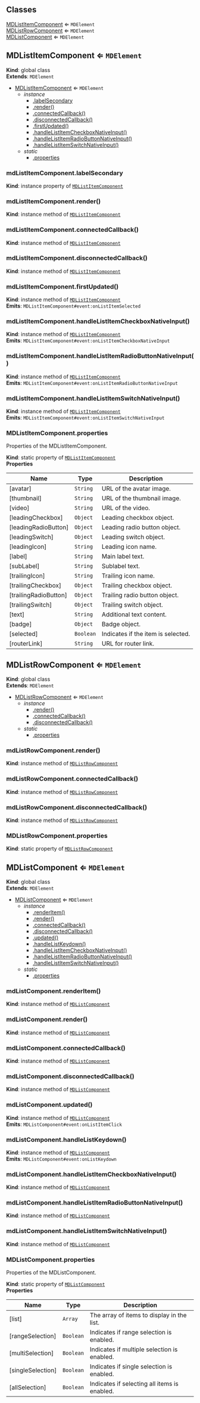 ## Classes

<dl>
<dt><a href="#MDListItemComponent">MDListItemComponent</a> ⇐ <code>MDElement</code></dt>
<dd></dd>
<dt><a href="#MDListRowComponent">MDListRowComponent</a> ⇐ <code>MDElement</code></dt>
<dd></dd>
<dt><a href="#MDListComponent">MDListComponent</a> ⇐ <code>MDElement</code></dt>
<dd></dd>
</dl>

<a name="MDListItemComponent"></a>

## MDListItemComponent ⇐ <code>MDElement</code>
**Kind**: global class  
**Extends**: <code>MDElement</code>  

* [MDListItemComponent](#MDListItemComponent) ⇐ <code>MDElement</code>
    * _instance_
        * [.labelSecondary](#MDListItemComponent+labelSecondary)
        * [.render()](#MDListItemComponent+render)
        * [.connectedCallback()](#MDListItemComponent+connectedCallback)
        * [.disconnectedCallback()](#MDListItemComponent+disconnectedCallback)
        * [.firstUpdated()](#MDListItemComponent+firstUpdated)
        * [.handleListItemCheckboxNativeInput()](#MDListItemComponent+handleListItemCheckboxNativeInput)
        * [.handleListItemRadioButtonNativeInput()](#MDListItemComponent+handleListItemRadioButtonNativeInput)
        * [.handleListItemSwitchNativeInput()](#MDListItemComponent+handleListItemSwitchNativeInput)
    * _static_
        * [.properties](#MDListItemComponent.properties)

<a name="MDListItemComponent+labelSecondary"></a>

### mdListItemComponent.labelSecondary
**Kind**: instance property of [<code>MDListItemComponent</code>](#MDListItemComponent)  
<a name="MDListItemComponent+render"></a>

### mdListItemComponent.render()
**Kind**: instance method of [<code>MDListItemComponent</code>](#MDListItemComponent)  
<a name="MDListItemComponent+connectedCallback"></a>

### mdListItemComponent.connectedCallback()
**Kind**: instance method of [<code>MDListItemComponent</code>](#MDListItemComponent)  
<a name="MDListItemComponent+disconnectedCallback"></a>

### mdListItemComponent.disconnectedCallback()
**Kind**: instance method of [<code>MDListItemComponent</code>](#MDListItemComponent)  
<a name="MDListItemComponent+firstUpdated"></a>

### mdListItemComponent.firstUpdated()
**Kind**: instance method of [<code>MDListItemComponent</code>](#MDListItemComponent)  
**Emits**: <code>MDListItemComponent#event:onListItemSelected</code>  
<a name="MDListItemComponent+handleListItemCheckboxNativeInput"></a>

### mdListItemComponent.handleListItemCheckboxNativeInput()
**Kind**: instance method of [<code>MDListItemComponent</code>](#MDListItemComponent)  
**Emits**: <code>MDListItemComponent#event:onListItemCheckboxNativeInput</code>  
<a name="MDListItemComponent+handleListItemRadioButtonNativeInput"></a>

### mdListItemComponent.handleListItemRadioButtonNativeInput()
**Kind**: instance method of [<code>MDListItemComponent</code>](#MDListItemComponent)  
**Emits**: <code>MDListItemComponent#event:onListItemRadioButtonNativeInput</code>  
<a name="MDListItemComponent+handleListItemSwitchNativeInput"></a>

### mdListItemComponent.handleListItemSwitchNativeInput()
**Kind**: instance method of [<code>MDListItemComponent</code>](#MDListItemComponent)  
**Emits**: <code>MDListItemComponent#event:onListItemSwitchNativeInput</code>  
<a name="MDListItemComponent.properties"></a>

### MDListItemComponent.properties
Properties of the MDListItemComponent.

**Kind**: static property of [<code>MDListItemComponent</code>](#MDListItemComponent)  
**Properties**

| Name | Type | Description |
| --- | --- | --- |
| [avatar] | <code>String</code> | URL of the avatar image. |
| [thumbnail] | <code>String</code> | URL of the thumbnail image. |
| [video] | <code>String</code> | URL of the video. |
| [leadingCheckbox] | <code>Object</code> | Leading checkbox object. |
| [leadingRadioButton] | <code>Object</code> | Leading radio button object. |
| [leadingSwitch] | <code>Object</code> | Leading switch object. |
| [leadingIcon] | <code>String</code> | Leading icon name. |
| [label] | <code>String</code> | Main label text. |
| [subLabel] | <code>String</code> | Sublabel text. |
| [trailingIcon] | <code>String</code> | Trailing icon name. |
| [trailingCheckbox] | <code>Object</code> | Trailing checkbox object. |
| [trailingRadioButton] | <code>Object</code> | Trailing radio button object. |
| [trailingSwitch] | <code>Object</code> | Trailing switch object. |
| [text] | <code>String</code> | Additional text content. |
| [badge] | <code>Object</code> | Badge object. |
| [selected] | <code>Boolean</code> | Indicates if the item is selected. |
| [routerLink] | <code>String</code> | URL for router link. |

<a name="MDListRowComponent"></a>

## MDListRowComponent ⇐ <code>MDElement</code>
**Kind**: global class  
**Extends**: <code>MDElement</code>  

* [MDListRowComponent](#MDListRowComponent) ⇐ <code>MDElement</code>
    * _instance_
        * [.render()](#MDListRowComponent+render)
        * [.connectedCallback()](#MDListRowComponent+connectedCallback)
        * [.disconnectedCallback()](#MDListRowComponent+disconnectedCallback)
    * _static_
        * [.properties](#MDListRowComponent.properties)

<a name="MDListRowComponent+render"></a>

### mdListRowComponent.render()
**Kind**: instance method of [<code>MDListRowComponent</code>](#MDListRowComponent)  
<a name="MDListRowComponent+connectedCallback"></a>

### mdListRowComponent.connectedCallback()
**Kind**: instance method of [<code>MDListRowComponent</code>](#MDListRowComponent)  
<a name="MDListRowComponent+disconnectedCallback"></a>

### mdListRowComponent.disconnectedCallback()
**Kind**: instance method of [<code>MDListRowComponent</code>](#MDListRowComponent)  
<a name="MDListRowComponent.properties"></a>

### MDListRowComponent.properties
**Kind**: static property of [<code>MDListRowComponent</code>](#MDListRowComponent)  
<a name="MDListComponent"></a>

## MDListComponent ⇐ <code>MDElement</code>
**Kind**: global class  
**Extends**: <code>MDElement</code>  

* [MDListComponent](#MDListComponent) ⇐ <code>MDElement</code>
    * _instance_
        * [.renderItem()](#MDListComponent+renderItem)
        * [.render()](#MDListComponent+render)
        * [.connectedCallback()](#MDListComponent+connectedCallback)
        * [.disconnectedCallback()](#MDListComponent+disconnectedCallback)
        * [.updated()](#MDListComponent+updated)
        * [.handleListKeydown()](#MDListComponent+handleListKeydown)
        * [.handleListItemCheckboxNativeInput()](#MDListComponent+handleListItemCheckboxNativeInput)
        * [.handleListItemRadioButtonNativeInput()](#MDListComponent+handleListItemRadioButtonNativeInput)
        * [.handleListItemSwitchNativeInput()](#MDListComponent+handleListItemSwitchNativeInput)
    * _static_
        * [.properties](#MDListComponent.properties)

<a name="MDListComponent+renderItem"></a>

### mdListComponent.renderItem()
**Kind**: instance method of [<code>MDListComponent</code>](#MDListComponent)  
<a name="MDListComponent+render"></a>

### mdListComponent.render()
**Kind**: instance method of [<code>MDListComponent</code>](#MDListComponent)  
<a name="MDListComponent+connectedCallback"></a>

### mdListComponent.connectedCallback()
**Kind**: instance method of [<code>MDListComponent</code>](#MDListComponent)  
<a name="MDListComponent+disconnectedCallback"></a>

### mdListComponent.disconnectedCallback()
**Kind**: instance method of [<code>MDListComponent</code>](#MDListComponent)  
<a name="MDListComponent+updated"></a>

### mdListComponent.updated()
**Kind**: instance method of [<code>MDListComponent</code>](#MDListComponent)  
**Emits**: <code>MDListComponent#event:onListItemClick</code>  
<a name="MDListComponent+handleListKeydown"></a>

### mdListComponent.handleListKeydown()
**Kind**: instance method of [<code>MDListComponent</code>](#MDListComponent)  
**Emits**: <code>MDListComponent#event:onListKeydown</code>  
<a name="MDListComponent+handleListItemCheckboxNativeInput"></a>

### mdListComponent.handleListItemCheckboxNativeInput()
**Kind**: instance method of [<code>MDListComponent</code>](#MDListComponent)  
<a name="MDListComponent+handleListItemRadioButtonNativeInput"></a>

### mdListComponent.handleListItemRadioButtonNativeInput()
**Kind**: instance method of [<code>MDListComponent</code>](#MDListComponent)  
<a name="MDListComponent+handleListItemSwitchNativeInput"></a>

### mdListComponent.handleListItemSwitchNativeInput()
**Kind**: instance method of [<code>MDListComponent</code>](#MDListComponent)  
<a name="MDListComponent.properties"></a>

### MDListComponent.properties
Properties of the MDListComponent.

**Kind**: static property of [<code>MDListComponent</code>](#MDListComponent)  
**Properties**

| Name | Type | Description |
| --- | --- | --- |
| [list] | <code>Array</code> | The array of items to display in the list. |
| [rangeSelection] | <code>Boolean</code> | Indicates if range selection is enabled. |
| [multiSelection] | <code>Boolean</code> | Indicates if multiple selection is enabled. |
| [singleSelection] | <code>Boolean</code> | Indicates if single selection is enabled. |
| [allSelection] | <code>Boolean</code> | Indicates if selecting all items is enabled. |


